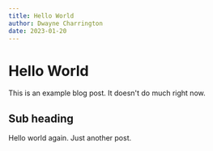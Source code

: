 ```yaml
---
title: Hello World
author: Dwayne Charrington
date: 2023-01-20
---
```


# Hello World

This is an example blog post. It doesn't do much right now.

## Sub heading

Hello world again. Just another post. 